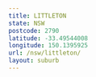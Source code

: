 ```yaml
---
title: LITTLETON
state: NSW
postcode: 2790
latitude: -33.49544008
longitude: 150.1395925
url: /nsw/littleton/
layout: suburb
---
```

